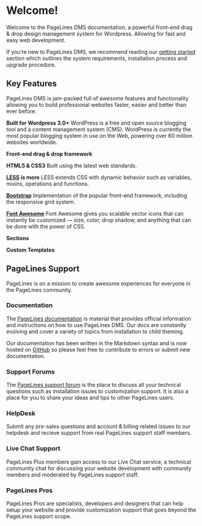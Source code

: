 # Welcome! #

Welcome to the PageLines DMS documentation, a powerful front-end drag & drop design management system for Wordpress. Allowing for fast and easy web development.

If you’re new to PageLines DMS, we recommend reading our [getting started](http://docs.pagelines.com/getting-started) section which outlines the system requirements, installation process and upgrade procedure.

## Key Features ##

PageLines DMS is jam-packed full of awesome features and functionality allowing you to build professional websites faster, easier and better than ever before.

**Built for Wordpress 3.0+**
WordPress is a free and open source blogging tool and a content management system (CMS). WordPress is currently the most popular blogging system in use on the Web, powering over 60 million websites worldwide.

**Front-end drag & drop framework**

**HTML5 & CSS3**
Built using the latest web standards.

**[LESS](http://lesscss.org/) is more**
LESS extends CSS with dynamic behavior such as variables, mixins, operations and functions.

**[Bootstrap](http://twitter.github.io/bootstrap/)**
Implementation of the popular front-end framework, including the responsive grid system.

**[Font Awesome](http://fortawesome.github.io/Font-Awesome/)**
Font Awesome gives you scalable vector icons that can instantly be customized — size, color, drop shadow, and anything that can be done with the power of CSS.

**Sections**

**Custom Templates**


## PageLines Support ##

PageLines is on a mission to create awesome experiences for everyone in the PageLines community.

### Documentation ###

The [PageLines documentation](https://github.com/pagelines/Docs) is material that provides official information and instructions on how to use PageLines DMS. Our docs are constantly evolving and cover a variety of topics from installation to child theming.

Our documentation has been written in the Markdown syntax and is now hosted on [GitHub](https://github.com/pagelines/Docs) so please feel free to contribute to errors or submit new documentation.

### Support Forums ###

The [PageLines support forum](http://www.pagelines.com/forum) is the place to discuss all your technical questions such as installation issues to customization support. It is also a place for you to share your ideas and tips to other PageLines users.

### HelpDesk ###

Submit any pre-sales questions and account & billing related issues to our helpdesk and recieve support from real PageLines support staff members.

### Live Chat Support ###

PageLines Plus members gain access to our Live Chat service, a technical community chat for discussing your website development with community members and moderated by PageLines support staff.

### PageLines Pros ###

PageLines Pros are specialists, developers and designers that can help setup your website and provide customization support that goes beyond the PageLines support scope.


